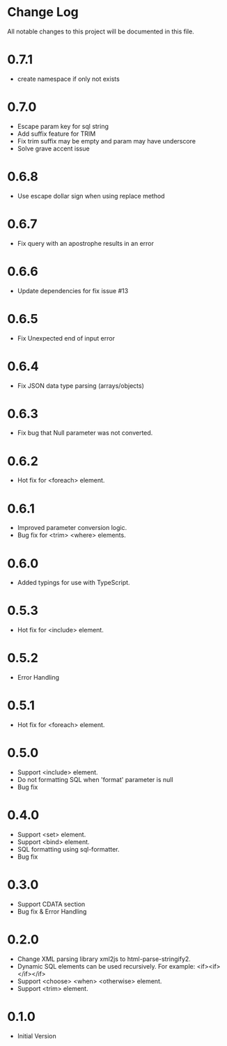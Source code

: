 # Change Log

All notable changes to this project will be documented in this file.

# 0.7.1

* create namespace if only not exists

# 0.7.0

* Escape param key for sql string
* Add suffix feature for TRIM
* Fix trim suffix may be empty and param may have underscore
* Solve grave accent issue

# 0.6.8

* Use escape dollar sign when using replace method

# 0.6.7

* Fix query with an apostrophe results in an error

# 0.6.6

* Update dependencies for fix issue #13

# 0.6.5

* Fix Unexpected end of input error

# 0.6.4

* Fix JSON data type parsing (arrays/objects)

# 0.6.3

* Fix bug that Null parameter was not converted.

# 0.6.2

* Hot fix for &lt;foreach&gt; element.

# 0.6.1

* Improved parameter conversion logic.
* Bug fix for &lt;trim&gt; &lt;where&gt; elements.

# 0.6.0

* Added typings for use with TypeScript.

# 0.5.3

* Hot fix for &lt;include&gt; element.

# 0.5.2

* Error Handling

# 0.5.1

* Hot fix for &lt;foreach&gt; element.

# 0.5.0

* Support &lt;include&gt; element.
* Do not formatting SQL when 'format' parameter is null
* Bug fix

# 0.4.0

* Support &lt;set&gt; element.
* Support &lt;bind&gt; element.
* SQL formatting using sql-formatter. 
* Bug fix
 
# 0.3.0

* Support CDATA section
* Bug fix & Error Handling

# 0.2.0

* Change XML parsing library xml2js to html-parse-stringify2.
* Dynamic SQL elements can be used recursively. For example: &lt;if&gt;&lt;if&gt;&lt;/if&gt;&lt;/if&gt; 
* Support &lt;choose&gt; &lt;when&gt; &lt;otherwise&gt; element.
* Support &lt;trim&gt; element.

# 0.1.0

* Initial Version